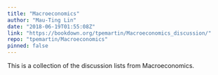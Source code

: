 ```yaml
---
title: "Macroeconomics"
author: "Mau-Ting Lin"
date: "2018-06-19T01:55:08Z"
link: "https://bookdown.org/tpemartin/Macroeconomics_discussion/"
repo: "tpemartin/Macroeconomics"
pinned: false
---
```


This is a collection of the discussion lists from Macroeconomics.
